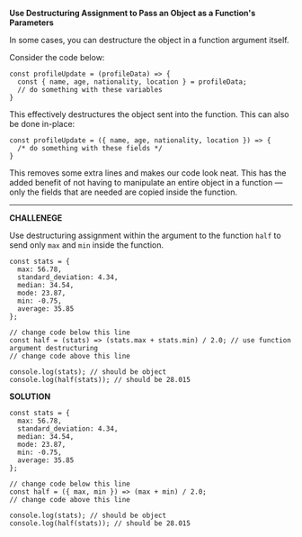 **Use Destructuring Assignment to Pass an Object as a Function's Parameters**

In some cases, you can destructure the object in a function argument itself.

Consider the code below:

```
const profileUpdate = (profileData) => {
  const { name, age, nationality, location } = profileData;
  // do something with these variables
}
```

This effectively destructures the object sent into the function. This can also be done in-place:

```
const profileUpdate = ({ name, age, nationality, location }) => {
  /* do something with these fields */
}
```

This removes some extra lines and makes our code look neat. This has the added benefit of not having to manipulate an entire object in a function — only the fields that are needed are copied inside the function.

---------------------

**CHALLENEGE**

Use destructuring assignment within the argument to the function `half` to send only `max` and `min` inside the function.

```
const stats = {
  max: 56.78,
  standard_deviation: 4.34,
  median: 34.54,
  mode: 23.87,
  min: -0.75,
  average: 35.85
};

// change code below this line
const half = (stats) => (stats.max + stats.min) / 2.0; // use function argument destructuring
// change code above this line

console.log(stats); // should be object
console.log(half(stats)); // should be 28.015

```

**SOLUTION**

```
const stats = {
  max: 56.78,
  standard_deviation: 4.34,
  median: 34.54,
  mode: 23.87,
  min: -0.75,
  average: 35.85
};

// change code below this line
const half = ({ max, min }) => (max + min) / 2.0;
// change code above this line

console.log(stats); // should be object
console.log(half(stats)); // should be 28.015

```
